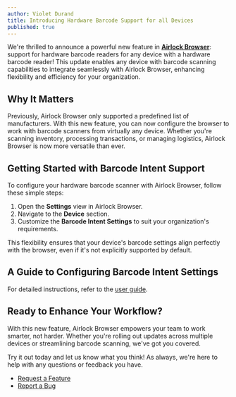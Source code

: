 ```yaml
---
author: Violet Durand
title: Introducing Hardware Barcode Support for all Devices
published: true
---
```


We're thrilled to announce a powerful new feature in **[Airlock Browser](https://outcoder.com/Products/AirlockBrowser/)**: 
support for hardware barcode readers for any device with a hardware barcode reader! 
This update enables any device with barcode scanning capabilities 
to integrate seamlessly with Airlock Browser, enhancing flexibility and efficiency for your organization.

## Why It Matters

Previously, Airlock Browser only supported a predefined list of manufacturers. 
With this new feature, you can now configure the browser to work with barcode scanners from virtually any device. 
Whether you're scanning inventory, processing transactions, or managing logistics, 
Airlock Browser is now more versatile than ever.

## Getting Started with Barcode Intent Support

To configure your hardware barcode scanner with Airlock Browser, follow these simple steps:

1. Open the **Settings** view in Airlock Browser.
2. Navigate to the **Device** section.
3. Customize the **Barcode Intent Settings** to suit your organization's requirements.

This flexibility ensures that your device's barcode settings align perfectly with the browser, even if it's not explicitly supported by default.

## A Guide to Configuring Barcode Intent Settings

For detailed instructions, refer to the [user guide](https://outcoder.com/Products/AirlockBrowser/UserGuides/V2/#configuring-barcode-intent-settings).

## Ready to Enhance Your Workflow?

With this new feature, Airlock Browser empowers your team to work smarter, not harder. Whether you're rolling out updates across multiple devices or streamlining barcode scanning, we've got you covered.

Try it out today and let us know what you think! As always, we're here to help with any questions or feedback you have.

* [Request a Feature](https://github.com/orgs/OutcoderSoftware/discussions/8)
* [Report a Bug](https://github.com/OutcoderSoftware/AirlockBrowser/issues)